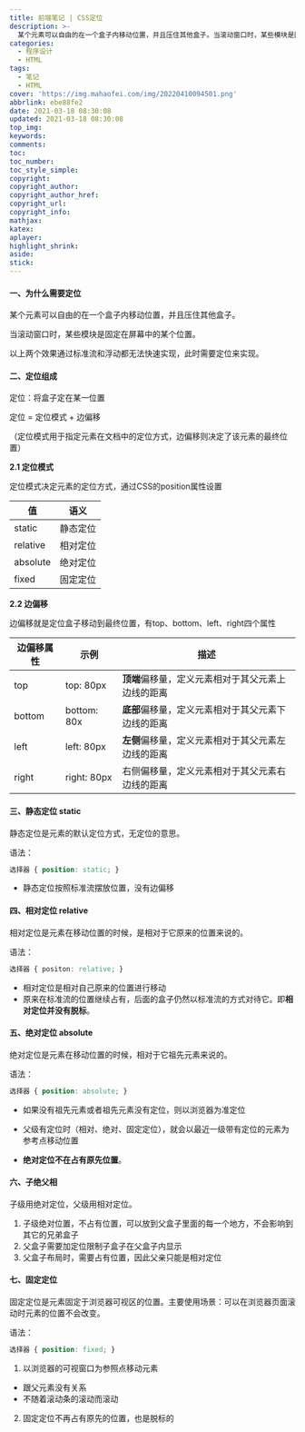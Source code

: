 ```yaml
---
title: 前端笔记 | CSS定位
description: >-
  某个元素可以自由的在一个盒子内移动位置，并且压住其他盒子。当滚动窗口时，某些模块是固定在屏幕中的某个位置。以上两个效果通过标准流和浮动都无法快速实现，此时需要定位来实现。
categories:
  - 程序设计
  - HTML
tags:
  - 笔记
  - HTML
cover: 'https://img.mahaofei.com/img/20220410094501.png'
abbrlink: ebe88fe2
date: 2021-03-18 08:30:08
updated: 2021-03-18 08:30:08
top_img:
keywords:
comments:
toc:
toc_number:
toc_style_simple:
copyright:
copyright_author:
copyright_author_href:
copyright_url:
copyright_info:
mathjax:
katex:
aplayer:
highlight_shrink:
aside:
stick:
---
```


#### 一、为什么需要定位

某个元素可以自由的在一个盒子内移动位置，并且压住其他盒子。

当滚动窗口时，某些模块是固定在屏幕中的某个位置。

以上两个效果通过标准流和浮动都无法快速实现，此时需要定位来实现。

#### 二、定位组成

定位：将盒子定在某一位置

定位 = 定位模式 + 边偏移

（定位模式用于指定元素在文档中的定位方式，边偏移则决定了该元素的最终位置）

**2.1 定位模式**

定位模式决定元素的定位方式，通过CSS的position属性设置

| 值       | 语义     |
| -------- | -------- |
| static   | 静态定位 |
| relative | 相对定位 |
| absolute | 绝对定位 |
| fixed    | 固定定位 |

**2.2 边偏移**

边偏移就是定位盒子移动到最终位置，有top、bottom、left、right四个属性

| 边偏移属性 | 示例        | 描述                                               |
| ---------- | ----------- | -------------------------------------------------- |
| top        | top: 80px   | **顶端**偏移量，定义元素相对于其父元素上边线的距离 |
| bottom     | bottom: 80x | **底部**偏移量，定义元素相对于其父元素下边线的距离 |
| left       | left: 80px  | **左侧**偏移量，定义元素相对于其父元素左边线的距离 |
| right      | right: 80px | 右侧偏移量，定义元素相对于其父元素右边线的距离     |

#### 三、静态定位 static

静态定位是元素的默认定位方式，无定位的意思。

语法：

```css
选择器 { position: static; }
```

* 静态定位按照标准流摆放位置，没有边偏移

#### 四、相对定位 relative

相对定位是元素在移动位置的时候，是相对于它原来的位置来说的。

语法：

```css
选择器 { positon: relative; }
```

* 相对定位是相对自己原来的位置进行移动
* 原来在标准流的位置继续占有，后面的盒子仍然以标准流的方式对待它。即**相对定位并没有脱标**。

#### 五、绝对定位 absolute

绝对定位是元素在移动位置的时候，相对于它祖先元素来说的。

语法：

```css
选择器 { position: absolute; }
```

* 如果没有祖先元素或者祖先元素没有定位，则以浏览器为准定位
* 父级有定位时（相对、绝对、固定定位），就会以最近一级带有定位的元素为参考点移动位置

* **绝对定位不在占有原先位置**。

#### 六、子绝父相

子级用绝对定位，父级用相对定位。

1. 子级绝对位置，不占有位置，可以放到父盒子里面的每一个地方，不会影响到其它的兄弟盒子
2. 父盒子需要加定位限制子盒子在父盒子内显示
3. 父盒子布局时，需要占有位置，因此父亲只能是相对定位

#### 七、固定定位

固定定位是元素固定于浏览器可视区的位置。主要使用场景：可以在浏览器页面滚动时元素的位置不会改变。

语法：

```css
选择器 { position: fixed; }
```

1. 以浏览器的可视窗口为参照点移动元素

* 跟父元素没有关系
* 不随着滚动条的滚动而滚动

2. 固定定位不再占有原先的位置，也是脱标的